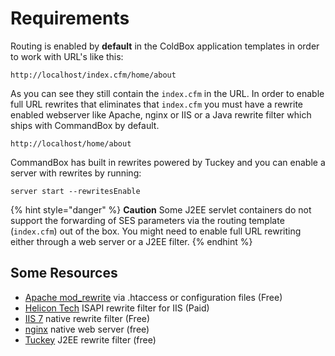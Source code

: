 # Requirements

Routing is enabled by **default** in the ColdBox application templates in order to work with URL's like this:

`http://localhost/index.cfm/home/about`

As you can see they still contain the `index.cfm` in the URL. In order to enable full URL rewrites that eliminates that `index.cfm` you must have a rewrite enabled webserver like Apache, nginx or IIS or a Java rewrite filter which ships with CommandBox by default.

`http://localhost/home/about`

CommandBox has built in rewrites powered by Tuckey and you can enable a server with rewrites by running:

```text
server start --rewritesEnable
```

{% hint style="danger" %}
**Caution** Some J2EE servlet containers do not support the forwarding of SES parameters via the routing template \(`index.cfm`\) out of the box. You might need to enable full URL rewriting either through a web server or a J2EE filter.
{% endhint %}

## Some Resources

* [Apache mod\_rewrite](http://httpd.apache.org/docs/current/mod/mod_rewrite.html) via .htaccess or configuration files \(Free\)
* [Helicon Tech](http://www.helicontech.com/) ISAPI rewrite filter for IIS \(Paid\)
* [IIS 7](http://www.iis.net/downloads/microsoft/url-rewrite) native rewrite filter \(Free\)
* [nginx](http://nginx.org/) native web server \(free\)
* [Tuckey](http://www.tuckey.org/) J2EE rewrite filter \(free\)

